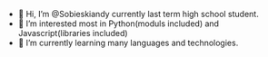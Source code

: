 - 👋 Hi, I’m @Sobieskiandy currently last term high school student.
- 👀 I’m interested most in Python(moduls included) and Javascript(libraries included)
- 🌱 I’m currently learning many languages and technologies.
